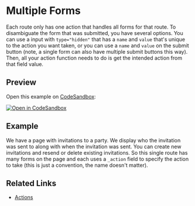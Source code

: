 # Multiple Forms

Each route only has one action that handles all forms for that route. To disambiguate the form that was submitted, you have several options. You can use a input with `type="hidden"` that has a `name` and `value` that's unique to the action you want taken, or you can use a `name` and `value` on the submit button (note, a single form can also have multiple submit buttons this way). Then, all your action function needs to do is get the intended action from that field value.

## Preview

Open this example on [CodeSandbox](https://codesandbox.com):

[![Open in CodeSandbox](https://codesandbox.io/static/img/play-codesandbox.svg)](https://codesandbox.io/s/github/remix-run/remix/tree/main/examples/multiple-forms)

## Example

We have a page with invitations to a party. We display who the invitation was sent to along with when the invitation was sent. You can create new invitations and resend or delete existing invitations. So this single route has many forms on the page and each uses a `_action` field to specify the action to take (this is just a convention, the name doesn't matter).

## Related Links

- [Actions](https://remix.run/docs/en/v1/api/conventions#action)
